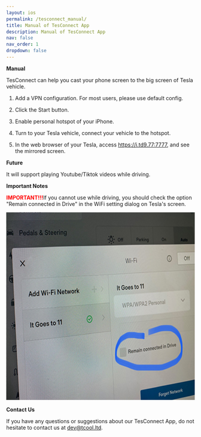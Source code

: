```yaml
---
layout: ios
permalink: /tesconnect_manual/
title: Manual of TesConnect App
description: Manual of TesConnect App
nav: false
nav_order: 1
dropdown: false
---
```

<!-- _pages/tesconnect_manual.md -->

**Manual**

TesConnect can help you cast your phone screen to the big screen of Tesla vehicle.

1. Add a VPN configuration. For most users, please use default config.
2. Click the Start button.
3. Enable personal hotspot of your iPhone.
4. Turn to your Tesla vehicle, connect your vehicle to the hotspot.

5. In the web browser of your Tesla, access https://i.td9.77:7777, and see the mirrored screen.

**Future**

It will support playing Youtube/Tiktok videos while driving.

**Important Notes**

<p><span style="color: red"><b>IMPORTANT!!!</b></span>If you cannot use while driving, you should check the option "Remain connected in Drive" in the WiFi setting dialog on Tesla's screen.</p>
<img src="/assets/img/wifi-connected.jpg" height="500px"></a>

**Contact Us**

If you have any questions or suggestions about our TesConnect App, do not hesitate to contact us at dev@tcool.ltd.
